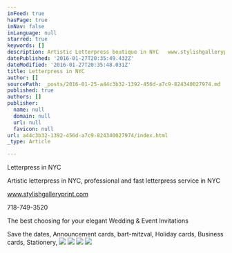 ```yaml
---
inFeed: true
hasPage: true
inNav: false
inLanguage: null
starred: true
keywords: []
description: Artistic Letterpress boutique in NYC   www.stylishgalleryprint.com    718-749-3520
datePublished: '2016-01-27T20:35:49.432Z'
dateModified: '2016-01-27T20:35:48.031Z'
title: Letterpress in NYC
author: []
sourcePath: _posts/2016-01-25-a44c3b32-1392-456d-a7c9-824340027974.md
published: true
authors: []
publisher:
  name: null
  domain: null
  url: null
  favicon: null
url: a44c3b32-1392-456d-a7c9-824340027974/index.html
_type: Article

---
```

Letterpress in NYC

Artistic letterpress in NYC, professional and fast letterpress service in NYC

www.stylishgalleryprint.com

718-749-3520

The best choosing for your elegant Wedding & Event Invitations

Save the dates, Announcement cards, bart-mitzval, Holiday cards, Business cards, Stationery, ![](https://the-grid-user-content.s3-us-west-2.amazonaws.com/f82b595a-6d67-49d9-bbdf-63d796fb5aac.jpg)
![](https://the-grid-user-content.s3-us-west-2.amazonaws.com/34889e5b-4c68-4339-8cc5-b0d4b4967982.jpg)
![](https://the-grid-user-content.s3-us-west-2.amazonaws.com/a1c57b42-9166-41e9-b98f-ad5422e22874.jpg)
![](https://the-grid-user-content.s3-us-west-2.amazonaws.com/0aff2880-ffc5-4a10-a009-5e3917bb98e0.jpg)